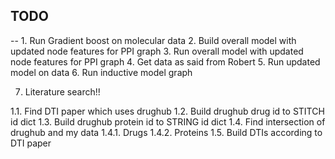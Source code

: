 ## TODO

-- 1. Run Gradient boost on molecular data
2. Build overall model with updated node features for PPI graph 
3. Run overall model with updated node features for PPI graph 
4. Get data as said from Robert
5. Run updated model on data
6. Run inductive model graph


7. Literature search!! 


1.1. Find DTI paper which uses drughub
1.2. Build drughub drug id to STITCH id dict
1.3. Build drughub protein id to STRING id dict
1.4. Find intersection of drughub and my data
1.4.1. Drugs
1.4.2. Proteins
1.5. Build DTIs according to DTI paper 

